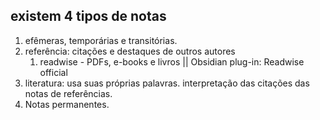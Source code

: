 ## existem 4 tipos de notas

1.  efêmeras, temporárias e transitórias.
2.  referência: citações e destaques de outros autores
	1. readwise - PDFs, e-books e livros || Obsidian plug-in:  Readwise official
3. literatura: usa suas próprias palavras. interpretação das citações das notas de referências.
4. Notas permanentes.